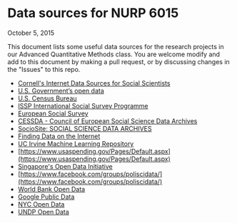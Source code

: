 # Data sources for NURP 6015
October 5, 2015  


This document lists some useful data sources for the research projects in our Advanced Quantitative Methods class. You are welcome modify and add to this document by making a pull request, or by discussing changes in the "Issues" to this repo.

- [Cornell's Internet Data Sources for Social Scientists](https://www.ciser.cornell.edu/ASPs/datasource.asp)
- [U.S. Government’s open data](http://www.data.gov/)
- [U.S. Census Bureau](http://www.census.gov/)
- [ISSP International Social Survey Programme](http://www.issp.org/)
- [European Social Survey](http://www.europeansocialsurvey.org/)
- [CESSDA - Council of European Social Science Data Archives](http://www.cessda.org/)
- [SocioSite: SOCIAL SCIENCE DATA ARCHIVES](http://www.sociosite.net/databases.php)
- [Finding Data on the Internet](http://www.inside-r.org/howto/finding-data-internet)
- [UC Irvine Machine Learning Repository](http://archive.ics.uci.edu/ml/)
- [https://www.usaspending.gov/Pages/Default.aspx](https://www.usaspending.gov/Pages/Default.aspx)
- [Singapore's Open Data Initiative](http://www.data.gov.sg/)
- [https://www.facebook.com/groups/poliscidata/](https://www.facebook.com/groups/poliscidata/)
- [World Bank Open Data](http://data.worldbank.org/)
- [Google Public Data](https://www.google.com/publicdata/directory)
- [NYC Open Data](https://data.cityofnewyork.us/)
- [UNDP Open Data](https://data.undp.org/)